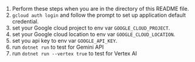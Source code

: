 1. Perform these steps when you are in the directory of this README file.
2. `gcloud auth login` and follow the prompt to set up application default credential.
3. set your Google cloud project to env var `GOOGLE_CLOUD_PROJECT`.
4. set your Google cloud location to env var `GOOGLE_CLOUD_LOCATION`.
5. set you api key to env var `GOOGLE_API_KEY`.
6. run `dotnet run` to test for Gemini API
7. run `dotnet run --vertex true` to test for Vertex AI
